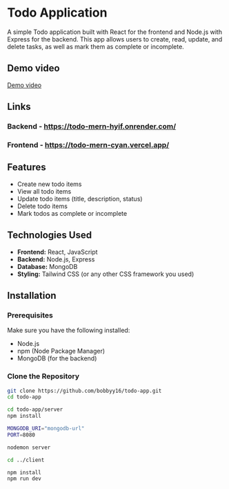 # Todo Application

A simple Todo application built with React for the frontend and Node.js with Express for the backend. This app allows users to create, read, update, and delete tasks, as well as mark them as complete or incomplete.

## Demo video

[Demo video](https://www.loom.com/share/9b800c38315e441bbb7fdd685949ecec)

## Links

### Backend - https://todo-mern-hyif.onrender.com/

### Frontend - https://todo-mern-cyan.vercel.app/

## Features

- Create new todo items
- View all todo items
- Update todo items (title, description, status)
- Delete todo items
- Mark todos as complete or incomplete

## Technologies Used

- **Frontend:** React, JavaScript
- **Backend:** Node.js, Express
- **Database:** MongoDB
- **Styling:** Tailwind CSS (or any other CSS framework you used)

## Installation

### Prerequisites

Make sure you have the following installed:

- Node.js
- npm (Node Package Manager)
- MongoDB (for the backend)

### Clone the Repository

```bash
git clone https://github.com/bobbyy16/todo-app.git
cd todo-app
```

```bash
cd todo-app/server
npm install
```

```bash
MONGODB_URI="mongodb-url"
PORT=8080
```

```bash
nodemon server
```

```bash
cd ../client
```

```bash
npm install
npm run dev
```
